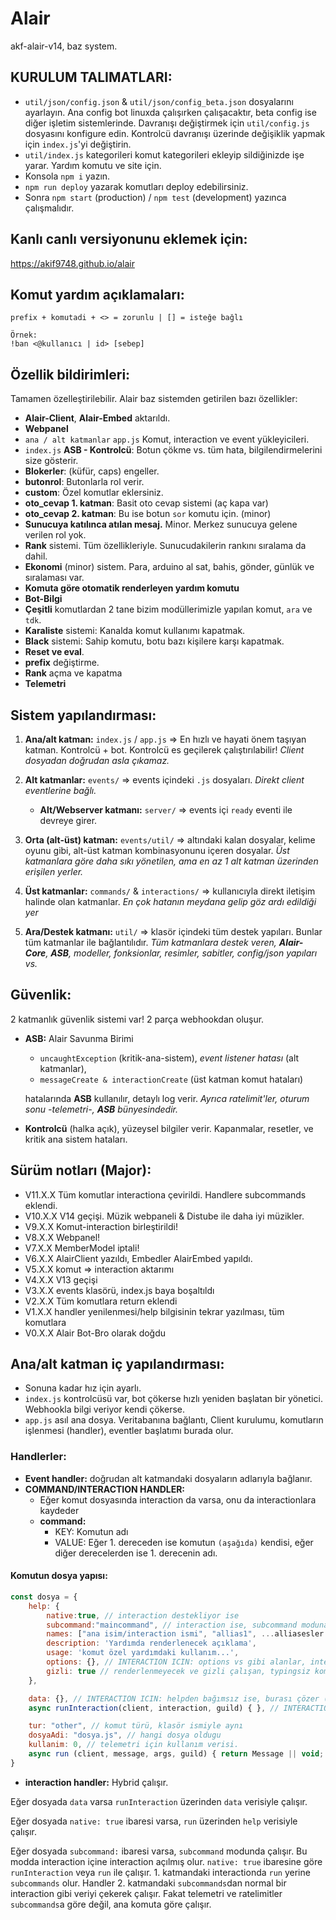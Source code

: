 # Alair
akf-alair-v14, baz system.

## KURULUM TALIMATLARI:
- `util/json/config.json` & `util/json/config_beta.json` dosyalarını ayarlayın. Ana config bot linuxda çalışırken çalışacaktır, beta config ise diğer işletim sistemlerinde. Davranışı değiştirmek için `util/config.js` dosyasını konfigure edin. Kontrolcü davranışı üzerinde değişiklik yapmak için `index.js`'yi değiştirin.
- `util/index.js` kategorileri komut kategorileri ekleyip sildiğinizde işe yarar. Yardım komutu ve site için.
- Konsola `npm i` yazın.
- `npm run deploy` yazarak komutları deploy edebilirsiniz.
- Sonra `npm start` (production) / `npm test` (development) yazınca çalışmalıdır.

## Kanlı canlı versiyonunu eklemek için:
https://akif9748.github.io/alair

## Komut yardım açıklamaları:
```
prefix + komutadi + <> = zorunlu | [] = isteğe bağlı

Örnek:
!ban <@kullanıcı | id> [sebep]
```

## Özellik bildirimleri:
Tamamen özelleştirilebilir. Alair baz sistemden getirilen bazı özellikler:
- **Alair-Client**, **Alair-Embed** aktarıldı. 
- **Webpanel**
- `ana / alt katmanlar` `app.js` Komut, interaction ve event yükleyicileri.
- `index.js` **ASB - Kontrolcü**: Botun çökme vs. tüm hata, bilgilendirmelerini size gösterir.
- **Blokerler**: (küfür, caps) engeller.
- **butonrol**: Butonlarla rol verir.
- **custom**: Özel komutlar eklersiniz.
- **oto_cevap 1. katman**: Basit oto cevap sistemi (aç kapa var)
- **oto_cevap 2. katman**: Bu ise botun `sor` komutu için. (minor)
- **Sunucuya katılınca atılan mesaj.** Minor. Merkez sunucuya gelene verilen rol yok.
- **Rank** sistemi. Tüm özellikleriyle. Sunucudakilerin rankını sıralama da dahil.
- **Ekonomi** (minor) sistem. Para, arduino al sat, bahis, gönder, günlük ve sıralaması var.
- **Komuta göre otomatik renderleyen yardım komutu**
- **Bot-Bilgi**
- **Çeşitli** komutlardan 2 tane bizim modüllerimizle yapılan komut, `ara` ve `tdk`.
- **Karaliste** sistemi: Kanalda komut kullanımı kapatmak.
- **Black** sistemi: Sahip komutu, botu bazı kişilere karşı kapatmak.
- **Reset ve eval**.
- **prefix** değiştirme.
- **Rank** açma ve kapatma
- **Telemetri**

## Sistem yapılandırması:

1. **Ana/alt katman:** `index.js` / `app.js` => En hızlı ve hayati önem taşıyan katman. Kontrolcü + bot. Kontrolcü es geçilerek çalıştırılabilir! 
*Client dosyadan doğrudan asla çıkamaz.*

2. **Alt katmanlar:** `events/` => events içindeki `.js` dosyaları.
*Direkt client eventlerine bağlı.*
    - **Alt/Webserver katmanı:** `server/` => events içi `ready` eventi ile devreye girer.

3. **Orta (alt-üst) katman:** `events/util/` => altındaki kalan dosyalar, kelime oyunu gibi, alt-üst katman kombinasyonunu içeren dosyalar. 
*Üst katmanlara göre daha sıkı yönetilen, ama en az 1 alt katman üzerinden erişilen yerler.*

4. **Üst katmanlar:**  `commands/` & `interactions/` => kullanıcıyla direkt iletişim halinde olan katmanlar. 
*En çok hatanın meydana gelip göz ardı edildiği yer*

5. **Ara/Destek katmanı:**  `util/` => klasör içindeki tüm destek yapıları. Bunlar tüm katmanlar ile bağlantılıdır. 
*Tüm katmanlara destek veren, **Alair-Core**, **ASB**, modeller, fonksionlar, resimler, sabitler, config/json yapıları vs.*

## Güvenlik:
2 katmanlık güvenlik sistemi var! 2 parça webhookdan oluşur.
- **ASB:** Alair Savunma Birimi
    - `uncaughtException` (kritik-ana-sistem), *event listener hatası* (alt katmanlar), 
    - `messageCreate & interactionCreate` (üst katman komut hataları) 
    
    hatalarında **ASB** kullanılır, detaylı log verir. 
    *Ayrıca ratelimit'ler, oturum sonu -telemetri-, **ASB** bünyesindedir.*

- **Kontrolcü** (halka açık), yüzeysel bilgiler verir. Kapanmalar, resetler, ve kritik ana sistem hataları.

## Sürüm notları (Major):
- V11.X.X Tüm komutlar interactiona çevirildi. Handlere subcommands eklendi.
- V10.X.X V14 geçişi. Müzik webpaneli & Distube ile daha iyi müzikler.
- V9.X.X Komut-interaction birleştirildi!
- V8.X.X Webpanel!
- V7.X.X MemberModel iptali!
- V6.X.X AlairClient yazıldı, Embedler AlairEmbed yapıldı.
- V5.X.X komut => interaction aktarımı
- V4.X.X V13 geçişi
- V3.X.X events klasörü, index.js baya boşaltıldı
- V2.X.X Tüm komutlara return eklendi
- V1.X.X handler yenilenmesi/help bilgisinin tekrar yazılması, tüm komutlara
- V0.X.X Alair Bot-Bro olarak doğdu

## Ana/alt katman iç yapılandırması:
- Sonuna kadar hız için ayarlı.
- `index.js` kontrolcüsü var, bot çökerse hızlı yeniden başlatan bir yönetici. Webhookla bilgi veriyor kendi çökerse.
- `app.js` asıl ana dosya. Veritabanına bağlantı, Client kurulumu, komutların işlenmesi (handler), eventler başlatımı burada olur.

### **Handlerler:**
- **Event handler:** doğrudan alt katmandaki dosyaların adlarıyla bağlanır.
- **COMMAND/INTERACTION HANDLER:**
    - Eğer komut dosyasında interaction da varsa, onu da interactionlara kaydeder
    - **command:**
        - KEY: Komutun adı
        - VALUE: Eğer 1. dereceden ise komutun `(aşağıda)` kendisi, eğer diğer derecelerden ise 1. derecenin adı.

#### Komutun dosya yapısı:
```js
const dosya = { 
    help: { 
        native:true, // interaction destekliyor ise
        subcommand:"maincommand", // interaction ise, subcommand moduna geçirir.
        names: ["ana isim/interaction ismi", "allias1", ...alliasesler ],
        description: 'Yardımda renderlenecek açıklama',
        usage: 'komut özel yardımdaki kullanım...',
        options: {}, // INTERACTION ICIN: options vs gibi alanlar, interaction içeren komut için.
        gizli: true // renderlenmeyecek ve gizli çalışan, typingsiz komutlar için
    },

    data: {}, // INTERACTION ICIN: helpden bağımsız ise, burası çözer (sadece interaction çalışan komutlar için)
    async runInteraction(client, interaction, guild) { }, // INTERACTION ICIN: eğer komutta interaction varsa, çalışması için (sadece interaction çalışan komutlar için)

    tur: "other", // komut türü, klasör ismiyle aynı
    dosyaAdi: "dosya.js", // hangi dosya oldugu
    kullanim: 0, // telemetri için kullanım verisi.
    async run (client, message, args, guild) { return Message || void; }
}
```

- **interaction handler:**
Hybrid çalışır. 

Eğer dosyada `data` varsa `runInteraction` üzerinden `data` verisiyle çalışır.

Eğer dosyada `native: true` ibaresi varsa, `run` üzerinden `help` verisiyle çalışır.

Eğer dosyada `subcommand:` ibaresi varsa, `subcommand` modunda çalışır.
Bu modda interaction içine interaction açılmış olur.
`native: true` ibaresine göre `runInteraction` veya `run` ile çalışır. 1. katmandaki interactionda `run` yerine `subcommands` olur. Handler 2. katmandaki `subcommands`dan normal bir interaction gibi veriyi çekerek çalışır. Fakat telemetri ve ratelimitler `subcommands`a göre değil, ana komuta göre çalışır.